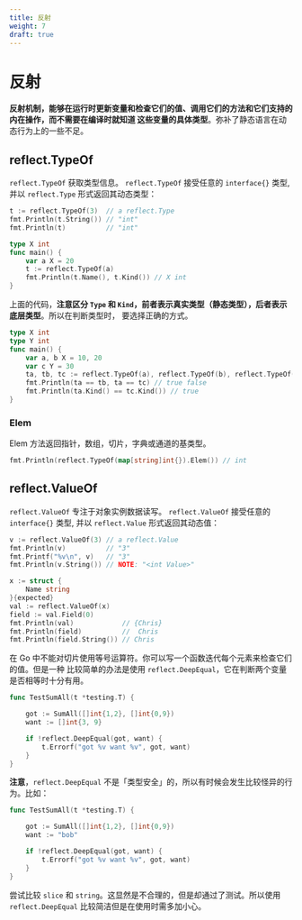 ```yaml
---
title: 反射
weight: 7
draft: true
---
```


# 反射

**反射机制，能够在运行时更新变量和检查它们的值、调用它们的方法和它们支持的内在操作，而不需要在编译时就知道
这些变量的具体类型**。弥补了静态语言在动态行为上的一些不足。

## reflect.TypeOf
`reflect.TypeOf` 获取类型信息。
`reflect.TypeOf` 接受任意的 `interface{}` 类型, 并以 `reflect.Type` 形式返回其动态类型：
```go
t := reflect.TypeOf(3)  // a reflect.Type
fmt.Println(t.String()) // "int"
fmt.Println(t)          // "int"

type X int
func main() {
	var a X = 20
	t := reflect.TypeOf(a)
	fmt.Println(t.Name(), t.Kind()) // X int
}
```

上面的代码，**注意区分 `Type` 和 `Kind`，前者表示真实类型（静态类型），后者表示底层类型**。所以在判断类型时，
要选择正确的方式。
```go
type X int
type Y int
func main() {
	var a, b X = 10, 20
	var c Y = 30
	ta, tb, tc := reflect.TypeOf(a), reflect.TypeOf(b), reflect.TypeOf(c)
	fmt.Println(ta == tb, ta == tc) // true false
	fmt.Println(ta.Kind() == tc.Kind()) // true
}
```

### Elem
Elem 方法返回指针，数组，切片，字典或通道的基类型。

```go
fmt.Println(reflect.TypeOf(map[string]int{}).Elem()) // int
```
## reflect.ValueOf
`reflect.ValueOf` 专注于对象实例数据读写。
`reflect.ValueOf` 接受任意的 `interface{}` 类型, 并以 `reflect.Value` 形式返回其动态值：
```go
v := reflect.ValueOf(3) // a reflect.Value
fmt.Println(v)          // "3"
fmt.Printf("%v\n", v)   // "3"
fmt.Println(v.String()) // NOTE: "<int Value>"

x := struct {
    Name string
}{expected}
val := reflect.ValueOf(x)
field := val.Field(0)
fmt.Println(val)            // {Chris}
fmt.Println(field)          //  Chris
fmt.Println(field.String()) // Chris
```

在 Go 中不能对切片使用等号运算符。你可以写一个函数迭代每个元素来检查它们的值。但是一种
比较简单的办法是使用 `reflect.DeepEqual`，它在判断两个变量是否相等时十分有用。

```go
func TestSumAll(t *testing.T) {

    got := SumAll([]int{1,2}, []int{0,9})
    want := []int{3, 9}

    if !reflect.DeepEqual(got, want) {
        t.Errorf("got %v want %v", got, want)
    }
}
```

**注意**，`reflect.DeepEqual` 不是「类型安全」的，所以有时候会发生比较怪异的行为。比如：
```go
func TestSumAll(t *testing.T) {

    got := SumAll([]int{1,2}, []int{0,9})
    want := "bob"

    if !reflect.DeepEqual(got, want) {
        t.Errorf("got %v want %v", got, want)
    }
}
```
尝试比较 `slice` 和 `string`。这显然是不合理的，但是却通过了测试。所以使用 `reflect.DeepEqual` 比较简洁但是在使用时需多加小心。